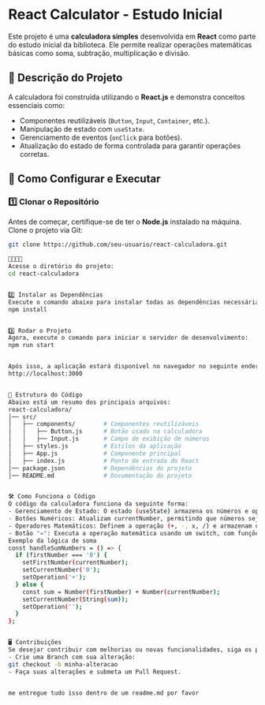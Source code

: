 # **React Calculator - Estudo Inicial**

Este projeto é uma **calculadora simples** desenvolvida em **React** como parte do estudo inicial da biblioteca. Ele permite realizar operações matemáticas básicas como soma, subtração, multiplicação e divisão.

## **📜 Descrição do Projeto**
A calculadora foi construída utilizando o **React.js** e demonstra conceitos essenciais como:
- Componentes reutilizáveis (`Button`, `Input`, `Container`, etc.).
- Manipulação de estado com `useState`.
- Gerenciamento de eventos (`onClick` para botões).
- Atualização do estado de forma controlada para garantir operações corretas.

## **🚀 Como Configurar e Executar**

### **1️⃣ Clonar o Repositório**
Antes de começar, certifique-se de ter o **Node.js** instalado na máquina. Clone o projeto via Git:
```bash
git clone https://github.com/seu-usuario/react-calculadora.git


Acesse o diretório do projeto:
cd react-calculadora


2️⃣ Instalar as Dependências
Execute o comando abaixo para instalar todas as dependências necessárias:
npm install


3️⃣ Rodar o Projeto
Agora, execute o comando para iniciar o servidor de desenvolvimento:
npm run start


Após isso, a aplicação estará disponível no navegador no seguinte endereço:
http://localhost:3000


📌 Estrutura do Código
Abaixo está um resumo dos principais arquivos:
react-calculadora/
│── src/
│   ├── components/        # Componentes reutilizáveis
│   │   ├── Button.js      # Botão usado na calculadora
│   │   ├── Input.js       # Campo de exibição de números
│   ├── styles.js          # Estilos da aplicação
│   ├── App.js             # Componente principal
│   ├── index.js           # Ponto de entrada do React
│── package.json           # Dependências do projeto
│── README.md              # Documentação do projeto


🛠️ Como Funciona o Código
O código da calculadora funciona da seguinte forma:
- Gerenciamento de Estado: O estado (useState) armazena os números e operação atual.
- Botões Numéricos: Atualizam currentNumber, permitindo que números sejam digitados.
- Operadores Matemáticos: Definem a operação (+, -, x, /) e armazenam o primeiro número.
- Botão "=": Executa a operação matemática usando um switch, com funções específicas para cada cálculo.
Exemplo da lógica de soma
const handleSumNumbers = () => {
  if (firstNumber === '0') {
    setFirstNumber(currentNumber);
    setCurrentNumber('0');
    setOperation('+');
  } else {
    const sum = Number(firstNumber) + Number(currentNumber);
    setCurrentNumber(String(sum));
    setOperation('');
  }
};


🖥️ Contribuições
Se desejar contribuir com melhorias ou novas funcionalidades, siga os passos:
- Crie uma Branch com sua alteração:
git checkout -b minha-alteracao
- Faça suas alterações e submeta um Pull Request.


me entregue tudo isso dentro de um readme.md por favor